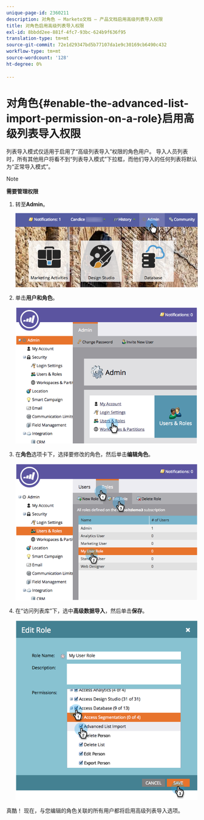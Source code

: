 ```yaml
---
unique-page-id: 2360211
description: 对角色 — Marketo文档 — 产品文档启用高级列表导入权限
title: 对角色启用高级列表导入权限
exl-id: 8bbdd2ee-881f-4fc7-93bc-624b9f636f95
translation-type: tm+mt
source-git-commit: 72e1d29347bd5b77107da1e9c30169cb6490c432
workflow-type: tm+mt
source-wordcount: '128'
ht-degree: 0%

---
```


# 对角色{#enable-the-advanced-list-import-permission-on-a-role}启用高级列表导入权限

列表导入模式仅适用于启用了“高级列表导入”权限的角色用户。 导入人员列表时，所有其他用户将看不到“列表导入模式”下拉框，而他们导入的任何列表将默认为“正常导入模式”。

>[!NOTE]
>
>**需要管理权限**

1. 转至&#x200B;**Admin**。

   ![](assets/adminhand-2.png)

1. 单击&#x200B;**用户和角色**。

   ![](assets/image2014-9-17-11-3a50-3a38.png)

1. 在&#x200B;**角色**&#x200B;选项卡下，选择要修改的角色，然后单击&#x200B;**编辑角色**。

   ![](assets/image2014-9-17-11-3a51-3a49.png)

1. 在“访问列表库”下，选中&#x200B;**高级数据导入**，然后单击&#x200B;**保存**。

   ![](assets/four-1.png)

真酷！ 现在，与您编辑的角色关联的所有用户都将启用高级列表导入选项。
